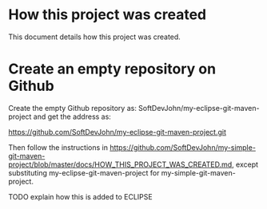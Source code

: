 # How this project was created

This document details how this project was created.



# Create an empty repository on Github

Create the empty Github repository as: SoftDevJohn/my-eclipse-git-maven-project and get the address as:

https://github.com/SoftDevJohn/my-eclipse-git-maven-project.git



Then follow the instructions in https://github.com/SoftDevJohn/my-simple-git-maven-project/blob/master/docs/HOW_THIS_PROJECT_WAS_CREATED.md, except substituting my-eclipse-git-maven-project for my-simple-git-maven-project.



TODO explain how this is added to ECLIPSE

